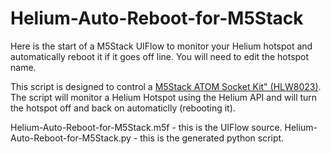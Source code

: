 # Helium-Auto-Reboot-for-M5Stack

Here is the start of a M5Stack UIFlow to monitor your Helium hotspot and automatically reboot it if it goes off line.  You will need to edit the hotspot name.

This script is designed to control a [M5Stack ATOM Socket Kit" (HLW8023)](https://shop.m5stack.com/collections/m5-atom/products/atom-socket-kit-hlw8023-jp-us?variant=39295191744684).  The script will monitor a Helium Hotspot using the Helium API and will turn the hotspot off and back on automaticlly (rebooting it).

Helium-Auto-Reboot-for-M5Stack.m5f - this is the UIFlow source.
Helium-Auto-Reboot-for-M5Stack.py  - this is the generated python script.
